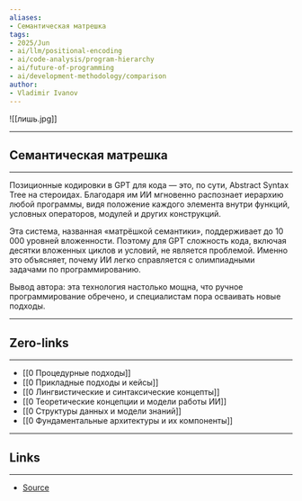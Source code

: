 ```yaml
---
aliases: 
- Семантическая матрешка 
tags:
- 2025/Jun
- ai/llm/positional-encoding
- ai/code-analysis/program-hierarchy
- ai/future-of-programming
- ai/development-methodology/comparison
author:
- Vladimir Ivanov
---
```

![[лишь.jpg]]


-----
##  Семантическая матрешка 
-----
Позиционные кодировки в GPT для кода — это, по сути, Abstract Syntax Tree на стероидах. Благодаря им ИИ мгновенно распознает иерархию любой программы, видя положение каждого элемента внутри функций, условных операторов, модулей и других конструкций.

Эта система, названная «матрёшкой семантики», поддерживает до 10 000 уровней вложенности. Поэтому для GPT сложность кода, включая десятки вложенных циклов и условий, не является проблемой. Именно это объясняет, почему ИИ легко справляется с олимпиадными задачами по программированию.

Вывод автора: эта технология настолько мощна, что ручное программирование обречено, и специалистам пора осваивать новые подходы.

---
## Zero-links
---
- [[0 Процедурные подходы]]
- [[0 Прикладные подходы и кейсы]]
- [[0 Лингвистические и синтаксические концепты]]
- [[0 Теоретические концепции и модели работы ИИ]]
- [[0 Структуры данных и модели знаний]]
- [[0 Фундаментальные архитектуры и их компоненты]]


---
## Links
---
- [Source](https://t.me/turboproject/1728)
